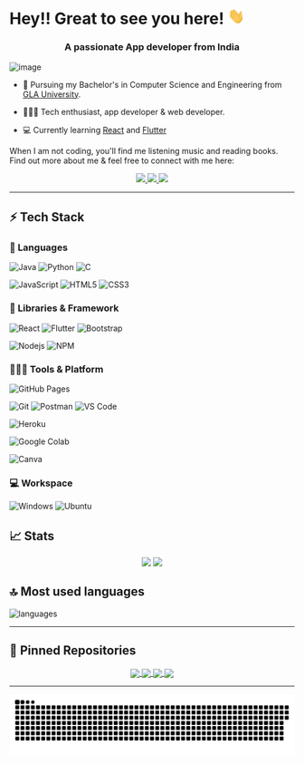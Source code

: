 # Hey!! Great to see you here! <img src="/Hi.gif" width="30px">
<h3 align="center">A passionate App developer from India</h3>

![image](https://user-images.githubusercontent.com/62786689/158386822-5355a031-0754-486c-b810-7c51c8f78fd1.png)

* 📖 Pursuing my Bachelor's in Computer Science and Engineering from [GLA University](https://www.gla.ac.in/). 

* 🧑🏻‍💻 Tech enthusiast, app developer & web developer. 

<!-- * 💡 Always open to collaborating on projects and innovative/disruptive ideas.  -->

* 💻 Currently learning [React](https://reactjs.org/) and [Flutter](https://flutter.dev/)

When I am not coding, you'll find me listening music and reading books. Find out more about me & feel free to connect with me here:

<p align="center">
	<a href="https://www.linkedin.com/in/harshtripathi9520/">
		<img src="https://img.shields.io/badge/LinkedIn-0077B5?style=for-the-badge&logo=linkedin&logoColor=white" />
	</a>
	<a href="https://www.instagram.com/progharsh/">
  <img  src="https://img.shields.io/badge/Instagram-E4405F?style=for-the-badge&logo=instagram&logoColor=white" />
</a>
        <a href="mailto:harshtripathi9520@gmail.com">
		<img src="https://img.shields.io/badge/Gmail-D14836?style=for-the-badge&logo=gmail&logoColor=white" />
	</a>
</p>

---

## ⚡ Tech Stack

### 🚀 Languages

![Java](https://img.shields.io/badge/Java-ED8B00?style=for-the-badge&logo=java&logoColor=white)
![Python](https://img.shields.io/badge/Python-FFD43B?style=for-the-badge&logo=python&logoColor=306998)
![C](https://img.shields.io/badge/C-00599C?style=for-the-badge&logo=c&logoColor=white)
<!-- ![C++](https://img.shields.io/badge/C%2B%2B-00599C?style=for-the-badge&logo=c%2B%2B&logoColor=white) -->
![JavaScript](https://img.shields.io/badge/JavaScript-323330?style=for-the-badge&logo=javascript&logoColor=F7DF1E)
![HTML5](https://img.shields.io/badge/HTML5-E34F26?style=for-the-badge&logo=html5&logoColor=white)
![CSS3](https://img.shields.io/badge/CSS3-1572B6?style=for-the-badge&logo=css3&logoColor=white)

### 🧩 Libraries & Framework

![React](https://img.shields.io/badge/React-20232A?style=for-the-badge&logo=react&logoColor=61DAFB)
![Flutter](https://img.shields.io/badge/Flutter-02569B?style=for-the-badge&logo=flutter&logoColor=white)
![Bootstrap](https://img.shields.io/badge/Bootstrap-563D7C?style=for-the-badge&logo=bootstrap&logoColor=white)
<!-- ![jquey](https://img.shields.io/badge/jQuery-0769AD?style=for-the-badge&logo=jquery&logoColor=white) -->
![Nodejs](https://img.shields.io/badge/Node.js-339933?style=for-the-badge&logo=nodedotjs&logoColor=white)
![NPM](https://img.shields.io/badge/npm-CB3837?style=for-the-badge&logo=npm&logoColor=white)
<!-- ![Material UI](https://img.shields.io/badge/Material--UI-0081CB?style=for-the-badge&logo=material-ui&logoColor=white)
![OpenCV](https://img.shields.io/badge/OpenCV-27338e?style=for-the-badge&logo=OpenCV&logoColor=white)
![Socket.io](https://img.shields.io/badge/Socket.io-010101?&style=for-the-badge&logo=Socket.io&logoColor=white) -->

### 🧑🏻‍💻 Tools & Platform

![GitHub Pages](https://img.shields.io/badge/GitHub_Pages-100000?style=for-the-badge&logo=github&logoColor=white)
<!-- ![GitHub Actions](https://img.shields.io/badge/GitHub_Actions-2088FF?style=for-the-badge&logo=github-actions&logoColor=white) -->
<!-- ![Google Cloud](https://img.shields.io/badge/Google_Cloud-4285F4?style=for-the-badge&logo=google-cloud&logoColor=white) -->
![Git](https://img.shields.io/badge/Git-F05032?style=for-the-badge&logo=git&logoColor=white)
![Postman](https://img.shields.io/badge/Postman-FF6C37?style=for-the-badge&logo=Postman&logoColor=white)
![VS Code](https://img.shields.io/badge/Visual_Studio_Code-0078D4?style=for-the-badge&logo=visual%20studio%20code&logoColor=white)
<!-- ![VS](https://img.shields.io/badge/Visual_Studio-5C2D91?style=for-the-badge&logo=visual%20studio&logoColor=white) -->
![Heroku](https://img.shields.io/badge/Heroku-430098?style=for-the-badge&logo=heroku&logoColor=white)
<!-- ![Netlify](https://img.shields.io/badge/Netlify-00C7B7?style=for-the-badge&logo=netlify&logoColor=white) -->
![Google Colab](https://img.shields.io/badge/Colab-F9AB00?style=for-the-badge&logo=googlecolab&color=525252)
<!-- ![Figma](https://img.shields.io/badge/Figma-F24E1E?style=for-the-badge&logo=figma&logoColor=white) -->
![Canva](https://img.shields.io/badge/Canva-%2300C4CC.svg?&style=for-the-badge&logo=Canva&logoColor=white)

### 💻 Workspace

![Windows](https://img.shields.io/badge/Windows-0078D6?style=for-the-badge&logo=windows&logoColor=white)
![Ubuntu](https://img.shields.io/badge/Ubuntu-E95420?style=for-the-badge&logo=ubuntu&logoColor=white)

## 📈 Stats

<p align="center">
  <img width="48%" src="https://github-readme-stats.vercel.app/api?username=prog-harsh&show_icons=true&hide_border=true&theme=radical" />
  <img width="48%" src="https://github-readme-streak-stats.herokuapp.com/?user=prog-harsh&hide_border=true&theme=radical" />
</p>


## 🔝 Most used languages

  <img alt="languages" src="https://github-readme-stats.vercel.app/api/top-langs/?username=prog-harsh&layout=compact&hide_border=true&theme=radical" />

---

## 📕 Pinned Repositories

<p align="center">

<a href="https://github.com/prog-harsh/Hacktoberfest2021">
  <img align="center" src="https://github-readme-stats.vercel.app/api/pin/?username=prog-harsh&repo=Hacktoberfest2021&hide_border=true&theme=radical" />
</a>

<a href="https://github.com/prog-harsh/DR.Fit">
  <img align="center" src="https://github-readme-stats.vercel.app/api/pin/?username=prog-harsh&repo=DR.Fit&hide_border=true&theme=radical" />
</a>

<a href="https://github.com/prog-harsh/SmartHomeApp">
  <img align="center" src="https://github-readme-stats.vercel.app/api/pin/?username=prog-harsh&repo=SmartHomeApp&hide_border=true&theme=radical" />
</a>

<a href="https://github.com/prog-harsh/TodoApp">
  <img align="center" src="https://github-readme-stats.vercel.app/api/pin/?username=prog-harsh&repo=TodoApp&hide_border=true&theme=radical" />
</a>

</p>

<!-- ![Harsh's GitHub activity graph](https://activity-graph.herokuapp.com/graph?username=prog-harsh&hide_border=true&theme=redical) -->

---

<p align="center">
   <img src="/github-contribution-grid-snake.svg" alt="snake">
</p>
